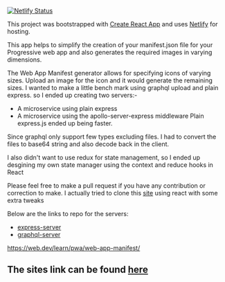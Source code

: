 [![Netlify Status](https://api.netlify.com/api/v1/badges/4ac1edc7-0c98-41dd-8589-84b7ab1f1d08/deploy-status)](https://app.netlify.com/sites/manifest-gen/deploys)

This project was bootstrapped with [Create React App](https://github.com/facebookincubator/create-react-app) and uses [Netlify](https://www.netlify.com) for hosting.

This app helps to simplify the creation of your manifest.json file for your Progressive web app and also generates the required images in varying dimensions.

The Web App Manifest generator allows for specifying icons of varying sizes. Upload an image for the icon and it would generate the remaining sizes.
I wanted to make a little bench mark using graphql upload and plain express. so I ended up creating two servers:- 

 - A microservice using plain express
 - A microservice using the apollo-server-express middleware
Plain express.js ended up being faster. 

Since graphql only support few types excluding files. I had to convert the files to base64 string and also decode back in the client. 

I also didn't want to use redux for state management, so I ended up desgining my own state manager using the context and reduce hooks in React

Please feel free to make a pull request if you have any contribution or correction to make. I actually tried to clone this [site](https://app-manifest.firebaseapp.com/) using react with some extra tweaks
  

Below are the links to repo for the servers:

 - [express-server](https://github.com/sammychinedu2ky/manifest-server-express)
 - [graphql-server](https://github.com/sammychinedu2ky/manifest-server-graphql)


https://web.dev/learn/pwa/web-app-manifest/

The sites link can be found [here](https://manifest-gen.netlify.com/)
---

  

